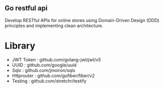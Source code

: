 ## Go restful api

Develop RESTful APIs for online stores using Domain-Driven Design (DDD) principles and implementing clean architecture.

# Library

-   JWT Token : github.com/golang-jwt/jwt/v5
-   UUID : github.com/google/uuid
-   Sqlx : github.com/jmoiron/sqlx
-   Httprouter : github.com/gofiber/fiber/v2
-   Testing : github.com/stretchr/testify
